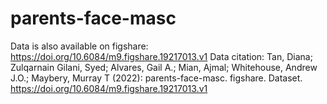 # parents-face-masc
 
Data is also available on figshare: https://doi.org/10.6084/m9.figshare.19217013.v1 
Data citation: Tan, Diana; Zulqarnain Gilani, Syed; Alvares, Gail A.; Mian, Ajmal; Whitehouse, Andrew J.O.; Maybery, Murray T (2022): parents-face-masc. figshare. Dataset. https://doi.org/10.6084/m9.figshare.19217013.v1 
